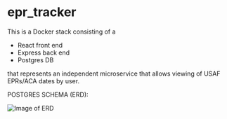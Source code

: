 # epr_tracker

This is a Docker stack consisting of a
* React front end
* Express back end
* Postgres DB 

that represents an independent microservice that allows viewing of USAF EPRs/ACA dates by user.

POSTGRES SCHEMA (ERD):

![Image of ERD](https://github.com/flash548/epr_tracker/users.png)
